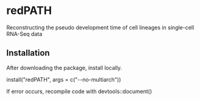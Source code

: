 # redPATH
Reconstructing the pseudo development time of cell lineages in single-cell RNA-Seq data

## Installation
After downloading the package, install locally.

install("redPATH", args = c("--no-multiarch"))

If error occurs, recompile code with devtools::document()
